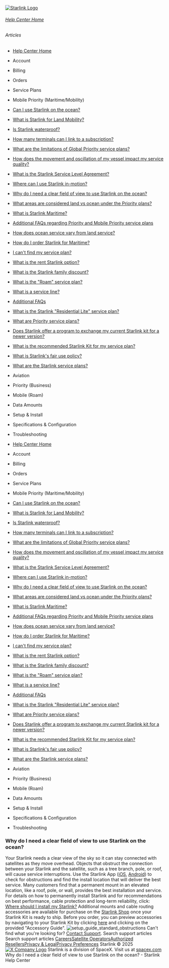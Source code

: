 [![Starlink Logo](https://www.starlink.com/_next/image?url=%2Fassets%2Fimages%2Flogo%2Flogo_white.png&w=3840&q=75)](https://www.starlink.com/support/article/<https:/www.starlink.com/>)
###### [Help Center Home](https://www.starlink.com/support/article/</support>)
###### Articles
  * [Help Center Home](https://www.starlink.com/support/article/</support>)
  * Account
  * Billing
  * Orders
  * Service Plans
  * Mobile Priority (Maritime/Mobility)
  * [Can I use Starlink on the ocean?](https://www.starlink.com/support/article/</support/article/952e770f-570e-d984-5014-35ae2add51c7>)
  * [What is Starlink for Land Mobility?](https://www.starlink.com/support/article/</support/article/9aa94dcc-86a6-7755-5cf6-5aa034544384>)
  * [Is Starlink waterproof?](https://www.starlink.com/support/article/</support/article/75d8de56-8906-34b5-5b94-b668d81a0cd6>)
  * [How many terminals can I link to a subscription? ](https://www.starlink.com/support/article/</support/article/446c37a3-b34e-4c31-f1c2-abd6cdeb2154>)
  * [What are the limitations of Global Priority service plans?](https://www.starlink.com/support/article/</support/article/106e5aaa-79fc-7d1e-7c4a-53d2d1afc06e>)
  * [How does the movement and oscillation of my vessel impact my service quality? ](https://www.starlink.com/support/article/</support/article/adc973d9-4d60-d35a-7bb9-8e6f5c6784c6>)
  * [What is the Starlink Service Level Agreement?](https://www.starlink.com/support/article/</support/article/b7142f8e-9762-6fcf-03f5-0d53c2895b3f>)
  * [Where can I use Starlink in-motion?](https://www.starlink.com/support/article/</support/article/4497c64e-d214-803a-bd8d-1f0c957b894d>)
  * [Why do I need a clear field of view to use Starlink on the ocean?](https://www.starlink.com/support/article/</support/article/2ae8f1d0-b09a-28fa-4b21-8dbe678dff62>)
  * [What areas are considered land vs ocean under the Priority plans?](https://www.starlink.com/support/article/</support/article/09b6cfbe-503a-bacb-6d2d-93222a828b97>)
  * [What is Starlink Maritime?](https://www.starlink.com/support/article/</support/article/28d29b03-9ca1-3de6-8eeb-97a2f9e5eedb>)
  * [Additional FAQs regarding Priority and Mobile Priority service plans](https://www.starlink.com/support/article/</support/article/4685288f-728a-26ae-275c-6146927fec9d>)
  * [ How does ocean service vary from land service? ](https://www.starlink.com/support/article/</support/article/4b8db95c-9299-eef1-ab2f-61bef76da1fa>)
  * [How do I order Starlink for Maritime?](https://www.starlink.com/support/article/</support/article/76569372-5632-4778-a7bd-bf9ef14ac13a>)
  * [I can't find my service plan?](https://www.starlink.com/support/article/</support/article/4d246c2a-909c-c0c6-b426-9eff74d2ef06>)
  * [What is the rent Starlink option?](https://www.starlink.com/support/article/</support/article/ea2cca85-c95d-595b-06e6-4882ebe915df>)
  * [What is the Starlink family discount?](https://www.starlink.com/support/article/</support/article/0cfacb70-1304-f3f7-a593-fc4ecdc0de3d>)
  * [What is the "Roam" service plan?](https://www.starlink.com/support/article/</support/article/dd5b43b5-20e1-b29b-2d7d-a7ffd0541988>)
  * [What is a service line? ](https://www.starlink.com/support/article/</support/article/73d2cf51-aff4-772b-1358-6f1602b08dac>)
  * [Additional FAQs](https://www.starlink.com/support/article/</support/article/e618e770-585c-a025-f06c-ac7440ff929f>)
  * [What is the Starlink "Residential Lite" service plan?](https://www.starlink.com/support/article/</support/article/6e0a6781-d9e6-8cc1-153e-763daa011f9a>)
  * [What are Priority service plans?](https://www.starlink.com/support/article/</support/article/1124df77-fdec-91e7-bed9-ba489cffda25>)
  * [Does Starlink offer a program to exchange my current Starlink kit for a newer version?](https://www.starlink.com/support/article/</support/article/9d81c10c-475e-9277-6472-f13442775786>)
  * [What is the recommended Starlink Kit for my service plan?](https://www.starlink.com/support/article/</support/article/a21b626a-31bd-0573-403d-b2891803df6c>)
  * [What is Starlink's fair use policy?](https://www.starlink.com/support/article/</support/article/f495d8c6-adb6-970d-e9fa-34fd21d32a5a>)
  * [What are the Starlink service plans?](https://www.starlink.com/support/article/</support/article/c977d85e-ae57-e59c-6051-5689fb7a9cd7>)
  * Aviation
  * Priority (Business)
  * Mobile (Roam)
  * Data Amounts
  * Setup & Install
  * Specifications & Configuration
  * Troubleshooting


  * [Help Center Home](https://www.starlink.com/support/article/</support>)
  * Account
  * Billing
  * Orders
  * Service Plans
  * Mobile Priority (Maritime/Mobility)
  * [Can I use Starlink on the ocean?](https://www.starlink.com/support/article/</support/article/952e770f-570e-d984-5014-35ae2add51c7>)
  * [What is Starlink for Land Mobility?](https://www.starlink.com/support/article/</support/article/9aa94dcc-86a6-7755-5cf6-5aa034544384>)
  * [Is Starlink waterproof?](https://www.starlink.com/support/article/</support/article/75d8de56-8906-34b5-5b94-b668d81a0cd6>)
  * [How many terminals can I link to a subscription? ](https://www.starlink.com/support/article/</support/article/446c37a3-b34e-4c31-f1c2-abd6cdeb2154>)
  * [What are the limitations of Global Priority service plans?](https://www.starlink.com/support/article/</support/article/106e5aaa-79fc-7d1e-7c4a-53d2d1afc06e>)
  * [How does the movement and oscillation of my vessel impact my service quality? ](https://www.starlink.com/support/article/</support/article/adc973d9-4d60-d35a-7bb9-8e6f5c6784c6>)
  * [What is the Starlink Service Level Agreement?](https://www.starlink.com/support/article/</support/article/b7142f8e-9762-6fcf-03f5-0d53c2895b3f>)
  * [Where can I use Starlink in-motion?](https://www.starlink.com/support/article/</support/article/4497c64e-d214-803a-bd8d-1f0c957b894d>)
  * [Why do I need a clear field of view to use Starlink on the ocean?](https://www.starlink.com/support/article/</support/article/2ae8f1d0-b09a-28fa-4b21-8dbe678dff62>)
  * [What areas are considered land vs ocean under the Priority plans?](https://www.starlink.com/support/article/</support/article/09b6cfbe-503a-bacb-6d2d-93222a828b97>)
  * [What is Starlink Maritime?](https://www.starlink.com/support/article/</support/article/28d29b03-9ca1-3de6-8eeb-97a2f9e5eedb>)
  * [Additional FAQs regarding Priority and Mobile Priority service plans](https://www.starlink.com/support/article/</support/article/4685288f-728a-26ae-275c-6146927fec9d>)
  * [ How does ocean service vary from land service? ](https://www.starlink.com/support/article/</support/article/4b8db95c-9299-eef1-ab2f-61bef76da1fa>)
  * [How do I order Starlink for Maritime?](https://www.starlink.com/support/article/</support/article/76569372-5632-4778-a7bd-bf9ef14ac13a>)
  * [I can't find my service plan?](https://www.starlink.com/support/article/</support/article/4d246c2a-909c-c0c6-b426-9eff74d2ef06>)
  * [What is the rent Starlink option?](https://www.starlink.com/support/article/</support/article/ea2cca85-c95d-595b-06e6-4882ebe915df>)
  * [What is the Starlink family discount?](https://www.starlink.com/support/article/</support/article/0cfacb70-1304-f3f7-a593-fc4ecdc0de3d>)
  * [What is the "Roam" service plan?](https://www.starlink.com/support/article/</support/article/dd5b43b5-20e1-b29b-2d7d-a7ffd0541988>)
  * [What is a service line? ](https://www.starlink.com/support/article/</support/article/73d2cf51-aff4-772b-1358-6f1602b08dac>)
  * [Additional FAQs](https://www.starlink.com/support/article/</support/article/e618e770-585c-a025-f06c-ac7440ff929f>)
  * [What is the Starlink "Residential Lite" service plan?](https://www.starlink.com/support/article/</support/article/6e0a6781-d9e6-8cc1-153e-763daa011f9a>)
  * [What are Priority service plans?](https://www.starlink.com/support/article/</support/article/1124df77-fdec-91e7-bed9-ba489cffda25>)
  * [Does Starlink offer a program to exchange my current Starlink kit for a newer version?](https://www.starlink.com/support/article/</support/article/9d81c10c-475e-9277-6472-f13442775786>)
  * [What is the recommended Starlink Kit for my service plan?](https://www.starlink.com/support/article/</support/article/a21b626a-31bd-0573-403d-b2891803df6c>)
  * [What is Starlink's fair use policy?](https://www.starlink.com/support/article/</support/article/f495d8c6-adb6-970d-e9fa-34fd21d32a5a>)
  * [What are the Starlink service plans?](https://www.starlink.com/support/article/</support/article/c977d85e-ae57-e59c-6051-5689fb7a9cd7>)
  * Aviation
  * Priority (Business)
  * Mobile (Roam)
  * Data Amounts
  * Setup & Install
  * Specifications & Configuration
  * Troubleshooting


### Why do I need a clear field of view to use Starlink on the ocean?
Your Starlink needs a clear view of the sky so it can stay connected with satellites as they move overhead. Objects that obstruct the connection between your Starlink and the satellite, such as a tree branch, pole, or roof, will cause service interruptions. Use the Starlink App ([iOS](https://www.starlink.com/support/article/<https:/apps.apple.com/us/app/starlink/id1537177988>), [Android](https://www.starlink.com/support/article/<https:/play.google.com/store/apps/details?id=com.starlink.mobile>)) to check for obstructions and find the install location that will deliver the best service.
Many customers find that a permanent mount in an elevated location, like a roof, pole, or wall, provides the best installation and service. For details on how to permanently install Starlink and for recommendations on best performance, cable protection and long-term reliability, click: [Where should I install my Starlink?](https://www.starlink.com/support/article/<https:/support.starlink.com/?topic=5aec169f-4cbb-72a1-60eb-14a49cbd2858>) Additional mounts and cable routing accessories are available for purchase on the [Starlink Shop](https://www.starlink.com/support/article/<https:/starlink.com/shop/>) once your Starlink Kit is ready to ship.
Before you order, you can preview accessories by navigating to your Starlink Kit by clicking [here](https://www.starlink.com/support/article/<https:/support.starlink.com/topic?category=6&category=85&category=72>) and clicking on the provided "Accessory Guide".
![setup_guide_standard_obstructions](https://www.starlink.com/public-files/setup_guide_standard_obstructions.png)
Can't find what you're looking for? [Contact Support](https://www.starlink.com/support/article/</support/tickets?sourceType=web_article_help_center&sourceValue=2ae8f1d0-b09a-28fa-4b21-8dbe678dff62>).
Search support articles
Search support articles
[Careers](https://www.starlink.com/support/article/<https:/www.spacex.com/careers>)[Satellite Operators](https://www.starlink.com/support/article/<https:/starlink.com/satellite-operators>)[Authorized Resellers](https://www.starlink.com/support/article/<https:/starlink.com/resellers>)[Privacy & Legal](https://www.starlink.com/support/article/<https:/starlink.com/legal>)[Privacy Preferences](https://www.starlink.com/support/article/<>)
Starlink © 2025
[![X Company Logo](https://www.starlink.com/assets/images/icons/x-logo.svg)](https://www.starlink.com/support/article/<https:/twitter.com/Starlink>)
Starlink is a division of SpaceX. Visit us at [spacex.com](https://www.starlink.com/support/article/<https:/www.spacex.com/>)
Why do I need a clear field of view to use Starlink on the ocean? - Starlink Help Center
